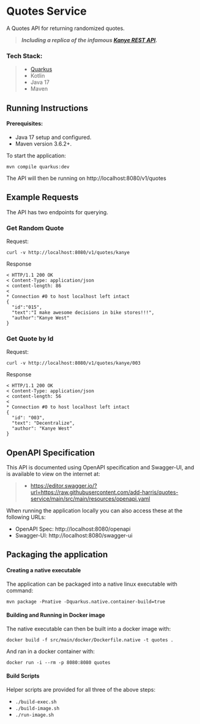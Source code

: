 # Quotes Service

A Quotes API for returning randomized quotes.

>**_Including a replica of the infamous [Kanye REST API](https://kanye.rest/)._**

### Tech Stack:

>- [Quarkus](https://quarkus.io/)
>- Kotlin
>- Java 17
>- Maven

## Running Instructions

#### Prerequisites:
- Java 17 setup and configured.
- Maven version 3.6.2+.

To start the application: 
```shell script
mvn compile quarkus:dev
```
The API will then be running on http://localhost:8080/v1/quotes

## Example Requests

The API has two endpoints for querying.

### Get Random Quote

Request:
```shell
curl -v http://localhost:8080/v1/quotes/kanye
```
Response
```shell
< HTTP/1.1 200 OK
< Content-Type: application/json
< content-length: 86
< 
* Connection #0 to host localhost left intact
{
  "id":"015",
  "text":"I make awesome decisions in bike stores!!!",
  "author":"Kanye West"
}    
```

### Get Quote by Id

Request:
```shell
curl -v http://localhost:8080/v1/quotes/kanye/003
```
Response
```shell
< HTTP/1.1 200 OK
< Content-Type: application/json
< content-length: 56
< 
* Connection #0 to host localhost left intact
{
  "id": "003",
  "text": "Decentralize",
  "author": "Kanye West"
}   
```

## OpenAPI Specification

This API is documented using OpenAPI specification and Swagger-UI, 
and is available to view on the internet at:
>- https://editor.swagger.io/?url=https://raw.githubusercontent.com/add-harris/quotes-service/main/src/main/resources/openapi.yaml

When running the application locally you can also access these 
at the following URLs:
- OpenAPI Spec: http://localhost:8080/openapi
- Swagger-UI: http://localhost:8080/swagger-ui

## Packaging the application

#### Creating a native executable

The application can be packaged into a native linux executable with command: 
```shell
mvn package -Pnative -Dquarkus.native.container-build=true
```

#### Building and Running in Docker image

The native executable can then be built into a docker image with:
```shell
docker build -f src/main/docker/Dockerfile.native -t quotes .
```

And ran in a docker container with:
```shell
docker run -i --rm -p 8080:8080 quotes
```
#### Build Scripts

Helper scripts are provided for all three of the above steps:
- `./build-exec.sh`
- `./build-image.sh`
- `./run-image.sh`
